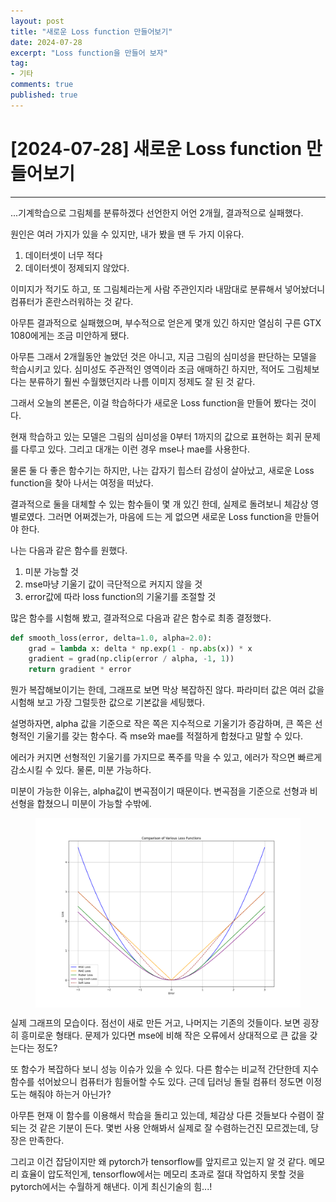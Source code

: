 ```yaml
---
layout: post
title: "새로운 Loss function 만들어보기"
date: 2024-07-28
excerpt: "Loss function을 만들어 보자"
tag: 
- 기타
comments: true
published: true
---
```


# [2024-07-28] 새로운 Loss function 만들어보기

---

...기계학습으로 그림체를 분류하겠다 선언한지 어언 2개월, 결과적으로 실패했다.

원인은 여러 가지가 있을 수 있지만, 내가 봤을 땐 두 가지 이유다.

1. 데이터셋이 너무 적다
2. 데이터셋이 정제되지 않았다.

이미지가 적기도 하고, 또 그림체라는게 사람 주관인지라 내맘대로 분류해서 넣어놨더니 컴퓨터가 혼란스러워하는 것 같다. 

아무튼 결과적으로 실패했으며, 부수적으로 얻은게 몇개 있긴 하지만 열심히 구른 GTX 1080에게는 조금 미안하게 됐다.

아무튼 그래서 2개월동안 놀았던 것은 아니고, 지금 그림의 심미성을 판단하는 모델을 학습시키고 있다. 심미성도 주관적인 영역이라 조금 애매하긴 하지만, 적어도 그림체보다는 분류하기 훨씬 수월했던지라 나름 이미지 정제도 잘 된 것 같다.

그래서 오늘의 본론은, 이걸 학습하다가 새로운 Loss function을 만들어 봤다는 것이다. 

현재 학습하고 있는 모델은 그림의 심미성을 0부터 1까지의 값으로 표현하는 회귀 문제를 다루고 있다. 그리고 대개는 이런 경우 mse나 mae를 사용한다. 

물론 둘 다 좋은 함수기는 하지만, 나는 갑자기 힙스터 감성이 살아났고, 새로운 Loss function을 찾아 나서는 여정을 떠났다.

결과적으로 둘을 대체할 수 있는 함수들이 몇 개 있긴 한데, 실제로 돌려보니 체감상 영 별로였다. 그러면 어쩌겠는가, 마음에 드는 게 없으면 새로운 Loss function을 만들어야 한다.

나는 다음과 같은 함수를 원했다.

1. 미분 가능할 것
2. mse마냥 기울기 값이 극단적으로 커지지 않을 것
3. error값에 따라 loss function의 기울기를 조절할 것

많은 함수를 시험해 봤고, 결과적으로 다음과 같은 함수로 최종 결정했다.

~~~python
def smooth_loss(error, delta=1.0, alpha=2.0):
    grad = lambda x: delta * np.exp(1 - np.abs(x)) * x
    gradient = grad(np.clip(error / alpha, -1, 1))
    return gradient * error
~~~

뭔가 복잡해보이기는 한데, 그래프로 보면 막상 복잡하진 않다.
파라미터 값은 여러 값을 시험해 보고 가장 그럴듯한 값으로 기본값을 세팅했다.

설명하자면, alpha 값을 기준으로 작은 쪽은 지수적으로 기울기가 증감하며, 큰 쪽은 선형적인 기울기를 갖는 함수다. 즉 mse와 mae를 적절하게 합쳤다고 말할 수 있다. 

에러가 커지면 선형적인 기울기를 가지므로 폭주를 막을 수 있고, 에러가 작으면 빠르게 감소시킬 수 있다. 물론, 미분 가능하다.

미분이 가능한 이유는, alpha값이 변곡점이기 때문이다. 변곡점을 기준으로 선형과 비선형을 합쳤으니 미분이 가능할 수밖에.

<figure class="img" align="center">
    <a href="/images/loss compare.png">
        <img src="/images/loss compare.png" style="display: block; margin: 0 auto;">
    </a>
</figure>

실제 그래프의 모습이다. 점선이 새로 만든 거고, 나머지는 기존의 것들이다. 보면 굉장히 흥미로운 형태다. 문제가 있다면 mse에 비해 작은 오류에서 상대적으로 큰 값을 갖는다는 정도?

또 함수가 복잡하다 보니 성능 이슈가 있을 수 있다. 다른 함수는 비교적 간단한데 지수함수를 섞어놨으니 컴퓨터가 힘들어할 수도 있다. 근데 딥러닝 돌릴 컴퓨터 정도면 이정도는 해줘야 하는거 아닌가?

아무튼 현재 이 함수를 이용해서 학습을 돌리고 있는데, 체감상 다른 것들보다 수렴이 잘 되는 것 같은 기분이 든다. 몇번 사용 안해봐서 실제로 잘 수렴하는건진 모르겠는데, 당장은 만족한다.

그리고 이건 잡담이지만 왜 pytorch가 tensorflow를 앞지르고 있는지 알 것 같다. 메모리 효율이 압도적인게, tensorflow에서는 메모리 초과로 절대 작업하지 못할 것을 pytorch에서는 수월하게 해낸다. 이게 최신기술의 힘...!
